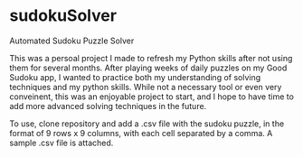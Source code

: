 # sudokuSolver
Automated Sudoku Puzzle Solver

This was a persoal project I made to refresh my Python skills after not using them for several months.
After playing weeks of daily puzzles on my Good Sudoku app, I wanted to practice both my understanding of solving techniques and my python skills.
While not a necessary tool or even very conveinent, this was an enjoyable project to start, and I hope to have time to add more advanced solving techniques in the future.

To use, clone repository and add a .csv file with the sudoku puzzle, in the format of 9 rows x 9 columns, with each cell separated by a comma. 
A sample .csv file is attached.
